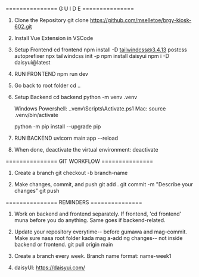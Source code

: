 =============== G U I D E ===============

1. Clone the Repository
    git clone https://github.com/mselletoe/brgy-kiosk-602.git


2. Install Vue Extension in VSCode


3. Setup Frontend
    cd frontend
    npm install -D tailwindcss@3.4.13 postcss autoprefixer
    npx tailwindcss init -p
    npm install daisyui
    npm i -D daisyui@latest


4. RUN FRONTEND
    npm run dev


5. Go back to root folder
    cd ..


5. Setup Backend
    cd backend
    python -m venv .venv

    Windows Powershell: .\.venv\Scripts\Activate.ps1
    Mac: source .venv/bin/activate

    python -m pip install --upgrade pip


6. RUN BACKEND
    uvicorn main:app --reload


7. When done, deactivate the virtual environment:
    deactivate



=============== GIT WORKFLOW ===============

1. Create a branch
    git checkout -b branch-name


2. Make changes, commit, and push
    git add .
    git commit -m "Describe your changes"
    git push


=============== REMINDERS ===============

1. Work on backend and frontend separately. If frontend, 'cd frontend' muna before you do anything. Same goes if backend-related.

2. Update your repository everytime-- before gumawa and mag-commit. Make sure nasa root folder kada mag a-add ng changes-- not inside backend or frontend.
    git pull origin main

3. Create a branch every week. Branch name format: name-week1

4. daisyUI: https://daisyui.com/